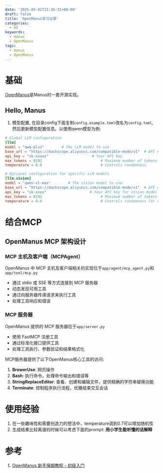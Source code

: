 ```yaml
---
date: '2025-04-01T21:36:31+08:00'
draft: false
title: 'OpenManus学习记录'
categories:
  - AI
keywords:
  - manus
  - OpenManus
tags:
  - manus
  - OpenManus
---
```


# 基础

[OpenManus](https://github.com/mannaandpoem/OpenManus)是Manus的一套开源实现。

## Hello, Manus

1. 模型配置, 在目录config下面复制`config.example.toml`改名为`config.toml`, 然后更新模型配置信息。以使用qwen模型为例:

```toml
# Global LLM configuration
[llm]
model = "qwq-plus"        # The LLM model to use
base_url = "https://dashscope.aliyuncs.com/compatible-mode/v1"  # API endpoint URL
api_key = "sk-xxxxx"                    # Your API key
max_tokens = 8192                           # Maximum number of tokens in the response
temperature = 0.0                           # Controls randomness

# Optional configuration for specific LLM models
[llm.vision]
model = "qwen-vl-max"        # The vision model to use
base_url = "https://dashscope.aliyuncs.com/compatible-mode/v1"  # API endpoint URL for vision model
api_key = "sk-xxxx"                    # Your API key for vision model
max_tokens = 8192                           # Maximum number of tokens in the response
temperature = 0.0                           # Controls randomness for vision model
```

# 结合MCP

## OpenManus MCP 架构设计

### MCP 主机及客户端（MCPAgent）
OpenManus 中 MCP 主机及客户端相关的实现位于`app/agent/mcp_agent.py`和`app/tool/mcp.py`
- 通过 stdio 或 SSE 等方式连接到 MCP 服务器
- 动态发现可用工具
- 通过向服务器传递请求来执行工具
- 处理工具响应和错误

### MCP 服务器
OpenManus 提供的 MCP 服务器位于`app/server.py`
- 使用 FastMCP 注册工具
- 通过标准化接口提供工具
- 处理工具执行、参数验证和结果格式化

MCP服务器提供了以下OpenManus核心工具的访问:
1. **BrowerUse**: 网页操作
2. **Bash**: 执行命令，处理命令输出和错误等
3. **StringReplaceEditor**: 查看、创建和编辑文件，提供精确的字符串替换功能
4. **Terminate**: 控制程序执行流程，优雅结束交互会话

# 使用经验

1. 在一些趣味性和需要创造力的想法中，temperature调到0.7可以增加随机性
2. 生成结果比较离谱的时候可以考虑下面的prompt: **用小学生能听懂的话解释**

# 参考

1. [OpenManus 新手保姆教程 - 初级入门](https://404digital.feishu.cn/docx/TO6WdA64OoDsevxo4Zpc7HuCn4g)